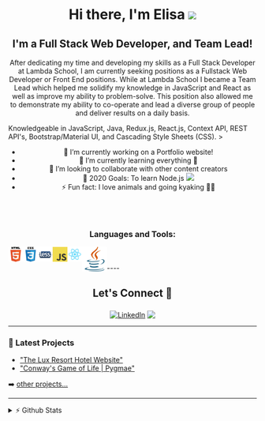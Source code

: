 

<h1 align="center">Hi there, I'm Elisa  <img width="30px" src="https://raw.githubusercontent.com/MartinHeinz/MartinHeinz/master/wave.gif"/></h1>

<h2 align="center"> I'm a Full Stack Web Developer, and Team Lead!</h2>
<p align="center"From the moment I first saw “Hello World” in the console of my first application, I knew I was hooked into the world of software development. For me software isn’t just a job, it has had an influential part of my life and has inspired me to learn and create high-quality software. What started as a simple “Hello World” app has become a full-fledged passion.

After dedicating my time and developing my skills as a Full Stack Developer at Lambda School, I am currently seeking positions as a Fullstack Web Developer or Front End positions.  While at Lambda School I became a Team Lead which helped me solidify my knowledge in JavaScript and React as well as improve my ability to problem-solve. This position also allowed me to demonstrate my ability to co-operate and lead a diverse group of people and deliver results on a daily basis.

 Knowledgeable in JavaScript, Java, Redux.js, React.js, Context API, REST API's, Bootstrap/Material UI,  and Cascading Style Sheets (CSS). ></p>
<div align="center">
 <ul>
<li> 🔭 I’m currently working on a Portfolio website!</li> 
<li> 🌱 I’m currently learning everything 🤣</li> 
<li> 👯 I’m looking to collaborate with other content creators</li> 
<li>  🥅 2020 Goals: To learn Node.js <img width="20" src="https://img.icons8.com/windows/32/000000/node-js.png"/></li> 
<li> ⚡ Fun fact: I love animals and going kyaking 🚣‍♀️</li> 
 </ul>
 </div>
<br />
<br />

<h3 align="center"> Languages and Tools: </h3>

<div align="center>

<img align="left" alt="Visual Studio Code" width="30px" src="https://raw.githubusercontent.com/github/explore/80688e429a7d4ef2fca1e82350fe8e3517d3494d/topics/visual-studio-code/visual-studio-code.png" />
<img align="left" alt="HTML5" width="30px" src="https://raw.githubusercontent.com/github/explore/80688e429a7d4ef2fca1e82350fe8e3517d3494d/topics/html/html.png" />
<img align="left" alt="CSS3" width="30px" src="https://raw.githubusercontent.com/github/explore/80688e429a7d4ef2fca1e82350fe8e3517d3494d/topics/css/css.png" />
<img align="left" alt="Less" width="30px" src="https://raw.githubusercontent.com/github/explore/80688e429a7d4ef2fca1e82350fe8e3517d3494d/topics/less/less.png" />
<img align="left" alt="JavaScript" width="30px" src="https://raw.githubusercontent.com/github/explore/80688e429a7d4ef2fca1e82350fe8e3517d3494d/topics/javascript/javascript.png" />
<img align="left" alt="React" width="30px" src="https://raw.githubusercontent.com/github/explore/80688e429a7d4ef2fca1e82350fe8e3517d3494d/topics/react/react.png" />
<img align="left" alt="React" width="50px" src="https://raw.githubusercontent.com/github/explore/80688e429a7d4ef2fca1e82350fe8e3517d3494d/topics/java/java.png" />
</div>
<br />
<br />
----
<div align = "center">
  <h2 align="center">Let's Connect 🔗 </h1>
<a href="https://www.linkedin.com/in/elisa-alvarez-full-stack-dev/"><img align="middle" src="https://www.flaticon.com/svg/static/icons/svg/185/185964.svg" alt="LinkedIn" width="50"/></a>
<a href="mailto:elisaalvarez211@gmail.com"><img align="middle" src="https://img.icons8.com/clouds/100/000000/gmail.png"/></a>
    </div>

---

### 🚧 Latest Projects

- ["The Lux Resort Hotel Website"](https://theluxresort.netlify.app/)
- ["Conway's  Game of Life | Pygmae"](https://github.com/Elisa-Alvarez/Conways-Game-Of-Life)

➡️ [other projects...](https://github.com/Elisa-Alvarez?tab=repositories)

---

<details>
  <summary>⚡ Github Stats</summary>
<img alt="Elisa's github stats" src ="https://github-readme-stats.vercel.app/api?username=Elisa-Alvarez&show_icons=true&theme=dracula"/>

</details>


